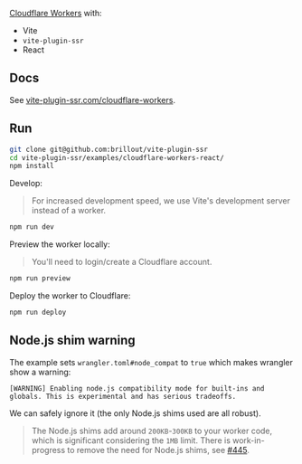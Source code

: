 [Cloudflare Workers](https://workers.cloudflare.com/) with:
 - Vite
 - `vite-plugin-ssr`
 - React


## Docs

See [vite-plugin-ssr.com/cloudflare-workers](https://vite-plugin-ssr.com/cloudflare-workers).


## Run

```bash
git clone git@github.com:brillout/vite-plugin-ssr
cd vite-plugin-ssr/examples/cloudflare-workers-react/
npm install
```

Develop:

> For increased development speed, we use Vite's development server instead of a worker.

```bash
npm run dev
```

Preview the worker locally:

> You'll need to login/create a Cloudflare account.

```bash
npm run preview
```

Deploy the worker to Cloudflare:
```bash
npm run deploy
```

## Node.js shim warning

The example sets `wrangler.toml#node_compat` to `true` which makes wrangler show a warning:
```
[WARNING] Enabling node.js compatibility mode for built-ins and globals. This is experimental and has serious tradeoffs.
```
We can safely ignore it (the only Node.js shims used are all robust).

> The Node.js shims add around `200KB`-`300KB` to your worker code, which is significant considering the `1MB` limit. There is work-in-progress to remove the need for Node.js shims, see [#445](https://github.com/brillout/vite-plugin-ssr/issues/445).
